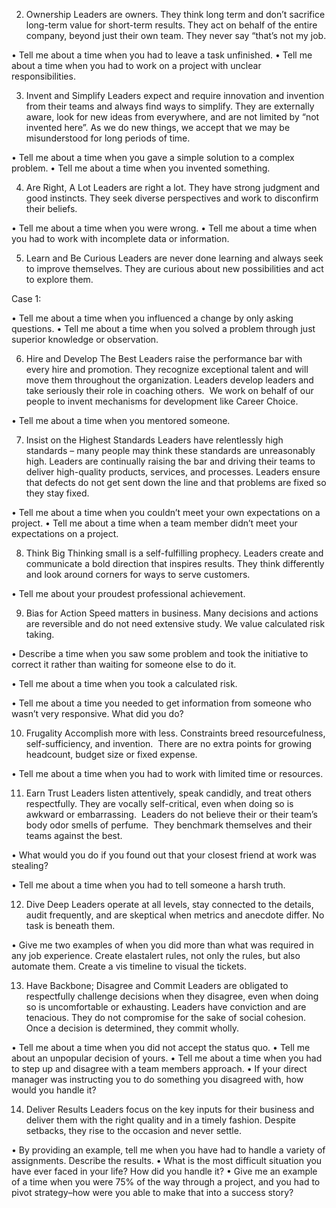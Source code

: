 2. Ownership
   Leaders are owners. They think long term and don’t sacrifice long-term value for short-term results. They act on behalf of the entire company, beyond just their own team. They never say “that’s not my job.

• Tell me about a time when you had to leave a task unfinished.
• Tell me about a time when you had to work on a project with unclear responsibilities.

3. Invent and Simplify
   Leaders expect and require innovation and invention from their teams and always find ways to simplify. They are externally aware, look for new ideas from everywhere, and are not limited by “not invented here”. As we do new things, we accept that we may be misunderstood for long periods of time.

• Tell me about a time when you gave a simple solution to a complex problem.
• Tell me about a time when you invented something.

4. Are Right, A Lot
   Leaders are right a lot. They have strong judgment and good instincts. They seek diverse perspectives and work to disconfirm their beliefs.

• Tell me about a time when you were wrong.
• Tell me about a time when you had to work with incomplete data or information.

5. Learn and Be Curious
   Leaders are never done learning and always seek to improve themselves. They are curious about new possibilities and act to explore them.

Case 1:

• Tell me about a time when you influenced a change by only asking questions.
• Tell me about a time when you solved a problem through just superior knowledge or observation.

6. Hire and Develop The Best
   Leaders raise the performance bar with every hire and promotion. They recognize exceptional talent and will move them throughout the organization. Leaders develop leaders and take seriously their role in coaching others.  We work on behalf of our people to invent mechanisms for development like Career Choice.

• Tell me about a time when you mentored someone.

7. Insist on the Highest Standards
   Leaders have relentlessly high standards – many people may think these standards are unreasonably high. Leaders are continually raising the bar and driving their teams to deliver high-quality products, services, and processes. Leaders ensure that defects do not get sent down the line and that problems are fixed so they stay fixed.

‍‍‍‍‍‌‍‌‍‍‍‌‍‌‍‌‍‍• Tell me about a time when you couldn’t meet your own expectations on a project.
• Tell me about a time when a team member didn’t meet your expectations on a project.

8. Think Big
   Thinking small is a self-fulfilling prophecy. Leaders create and communicate a bold direction that inspires results. They think differently and look around corners for ways to serve customers.

• Tell me about your proudest professional achievement.

9. Bias for Action
   Speed matters in business. Many decisions and actions are reversible and do not need extensive study. We value calculated risk taking.

• Describe a time when you saw some problem and took the initiative to correct it rather than waiting for someone else to do it.

• Tell me about a time when you took a calculated risk.

• Tell me about a time you needed to get information from someone who wasn’t very responsive. What did you do?

10. Frugality
    Accomplish more with less. Constraints breed resourcefulness, self-sufficiency, and invention.  There are no extra points for growing headcount, budget size or fixed expense.

• Tell me about a time when you had to work with limited time or resources.

11. Earn Trust
    Leaders listen attentively, speak candidly, and treat others respectfully. They are vocally self-critical, even when doing so is awkward or embarrassing.  Leaders do not believe their or their team’s body odor smells of perfume.  They benchmark themselves and their teams against the best.

• What would you do if you found out that your closest friend at work was stealing?

• Tell me about a time when you had to tell someone a harsh truth.

12. Dive Deep
    Leaders operate at all levels, stay connected to the details, audit frequently, and are skeptical when metrics and anecdote differ. No task is beneath them.

• Give me two examples of when you did more than what was required in any job experience.
Create elastalert rules, not only the rules, but also automate them.
Create a vis timeline to visual the tickets.

13. Have Backbone; Disagree and Commit
    Leaders are obligated to respectfully challenge decisions when they disagree, even when doing so is uncomfortable or exhausting. Leaders have conviction and are tenacious. They do not compromise for the sake of social cohesion. Once a decision is determined, they commit wholly.

• Tell me about a time when you did not accept the status quo.
• Tell me about an unpopular decision of yours.
• Tell me about a time when you had to step up and disagree with a team members approach.
• If your direct manager was instructing you to do something you disagreed with, how would you handle it?

14. Deliver Results
    Leaders focus on the key inputs for their business and deliver them with the right quality and in a timely fashion. Despite setbacks, they rise to the occasion and never settle.

• By providing an example, tell me when you have had to handle a variety of assignments. Describe the results.
• What is the most difficult situation you have ever faced in your life? How did you handle it?
• Give me an example of a time when you were 75% of the way through a project, and you had to pivot strategy–how were you able to make that into a success story?
